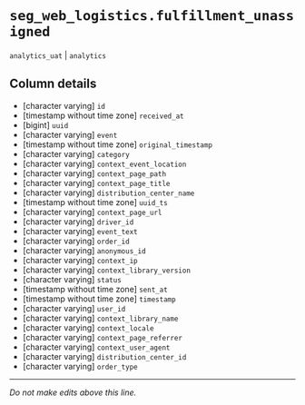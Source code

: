 # `seg_web_logistics.fulfillment_unassigned`
`analytics_uat` | `analytics`

## Column details
* [character varying] `id`
* [timestamp without time zone] `received_at`
* [bigint]    `uuid`
* [character varying] `event`
* [timestamp without time zone] `original_timestamp`
* [character varying] `category`
* [character varying] `context_event_location`
* [character varying] `context_page_path`
* [character varying] `context_page_title`
* [character varying] `distribution_center_name`
* [timestamp without time zone] `uuid_ts`
* [character varying] `context_page_url`
* [character varying] `driver_id`
* [character varying] `event_text`
* [character varying] `order_id`
* [character varying] `anonymous_id`
* [character varying] `context_ip`
* [character varying] `context_library_version`
* [character varying] `status`
* [timestamp without time zone] `sent_at`
* [timestamp without time zone] `timestamp`
* [character varying] `user_id`
* [character varying] `context_library_name`
* [character varying] `context_locale`
* [character varying] `context_page_referrer`
* [character varying] `context_user_agent`
* [character varying] `distribution_center_id`
* [character varying] `order_type`

-------------------------------------------------------------------------------
*Do not make edits above this line.*

